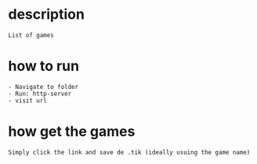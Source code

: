 # description
    List of games

# how to run
    - Navigate to folder
    - Run: http-server
    - visit url

# how get the games
    Simply click the link and save de .tik (ideally usuing the game name)